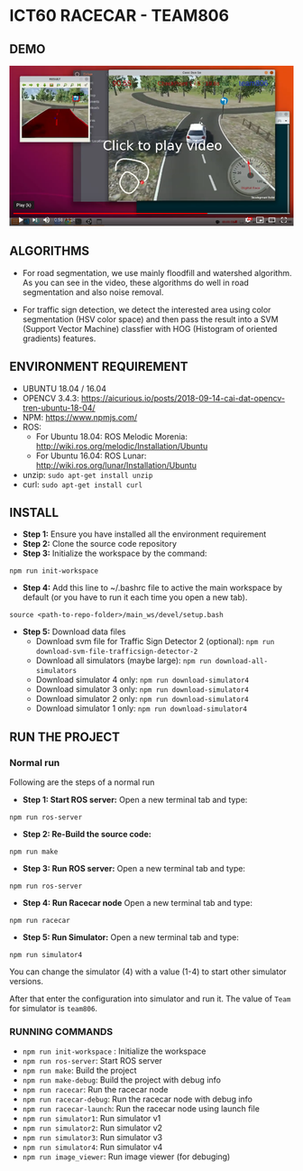 # ICT60 RACECAR - TEAM806

## DEMO
[![Road segmentation and Traffic sign detection](screenshots/screenshot1.png)](https://www.youtube.com/watch?v=Obv53r7UV34&feature=youtu.be)

## ALGORITHMS
- For road segmentation, we use mainly floodfill and watershed algorithm. As you can see in the video, these algorithms do well in road segmentation and also noise removal.

- For traffic sign detection, we detect the interested area using color segmentation (HSV color space) and then pass the result into a SVM (Support Vector Machine) classfier with HOG (Histogram of oriented gradients) features.

## ENVIRONMENT REQUIREMENT

- UBUNTU 18.04 / 16.04
- OPENCV 3.4.3: https://aicurious.io/posts/2018-09-14-cai-dat-opencv-tren-ubuntu-18-04/
- NPM: https://www.npmjs.com/
- ROS:
    + For Ubuntu 18.04: ROS Melodic Morenia: http://wiki.ros.org/melodic/Installation/Ubuntu
    + For Ubuntu 16.04: ROS Lunar: http://wiki.ros.org/lunar/Installation/Ubuntu
- unzip: `sudo apt-get install unzip`
- curl: `sudo apt-get install curl`

## INSTALL

- **Step 1:** Ensure you have installed all the environment requirement
- **Step 2:** Clone the source code repository
- **Step 3:** Initialize the workspace by the command:
~~~
npm run init-workspace
~~~
- **Step 4:** Add this line to ~/.bashrc file to active the main workspace by default (or you have to run it each time you open a new tab).
~~~
source <path-to-repo-folder>/main_ws/devel/setup.bash
~~~
- **Step 5:** Download data files
    + Download svm file for Traffic Sign Detector 2 (optional): `npm run download-svm-file-trafficsign-detector-2`
    + Download all simulators (maybe large): `npm run download-all-simulators`
    + Download simulator 4 only: `npm run download-simulator4`
    + Download simulator 3 only: `npm run download-simulator4`
    + Download simulator 2 only: `npm run download-simulator4`
    + Download simulator 1 only: `npm run download-simulator4`

## RUN THE PROJECT

### Normal run

Following are the steps of a normal run

- **Step 1: Start ROS server:** Open a new terminal tab and type:
~~~
npm run ros-server
~~~
- **Step 2: Re-Build the source code:**
~~~
npm run make
~~~
- **Step 3: Run ROS server:** Open a new terminal tab and type:
~~~
npm run ros-server
~~~
- **Step 4: Run Racecar node** Open a new terminal tab and type:
~~~
npm run racecar
~~~
- **Step 5: Run Simulator:** Open a new terminal tab and type:
~~~
npm run simulator4
~~~
You can change the simulator (4) with a value (1-4) to start other simulator versions.

After that enter the configuration into simulator and run it. The value of `Team` for simulator is `team806`.


### RUNNING COMMANDS

- `npm run init-workspace` : Initialize the workspace
- `npm run ros-server`: Start ROS server
- `npm run make`: Build the project
- `npm run make-debug`: Build the project with debug info
- `npm run racecar`: Run the racecar node
- `npm run racecar-debug`: Run the racecar node with debug info
- `npm run racecar-launch`: Run the racecar node using launch file
- `npm run simulator1`: Run simulator v1
- `npm run simulator2`: Run simulator v2
- `npm run simulator3`: Run simulator v3
- `npm run simulator4`: Run simulator v4
- `npm run image_viewer`: Run image viewer (for debuging)



